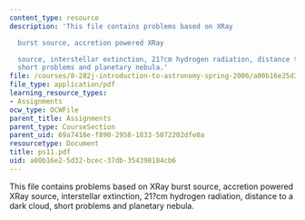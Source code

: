 ```yaml
---
content_type: resource
description: 'This file contains problems based on XRay

  burst source, accretion powered XRay

  source, interstellar extinction, 21?cm hydrogen radiation, distance to a dark cloud,
  short problems and planetary nebula.'
file: /courses/8-282j-introduction-to-astronomy-spring-2006/a00b16e25d32bcec37db354398184cb6_ps11.pdf
file_type: application/pdf
learning_resource_types:
- Assignments
ocw_type: OCWFile
parent_title: Assignments
parent_type: CourseSection
parent_uid: 69a7416e-f890-2958-1833-5072202dfe0a
resourcetype: Document
title: ps11.pdf
uid: a00b16e2-5d32-bcec-37db-354398184cb6
---
```

This file contains problems based on XRay
burst source, accretion powered XRay
source, interstellar extinction, 21?cm hydrogen radiation, distance to a dark cloud, short problems and planetary nebula.

